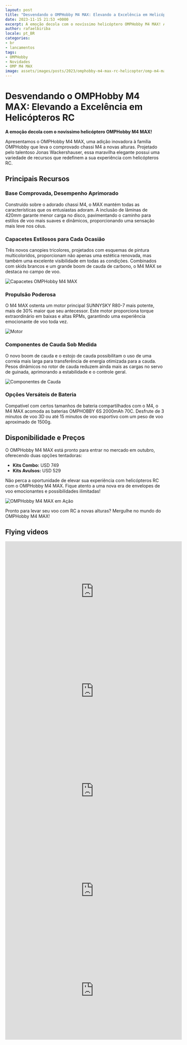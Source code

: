 ```yaml
---
layout: post
title: "Desvendando o OMPHobby M4 MAX: Elevando a Excelência em Helicópteros RC"
date: 2023-11-15 21:53 +0000
excerpt: A emoção decola com o novíssimo helicóptero OMPHobby M4 MAX! Apresentamos uma adição inovadora à família OMPHobby que leva o comprovado chassi M4 a novas alturas. Projetado pelo talentoso Jonas Wackershauser, essa maravilha elegante possui uma variedade de recursos que redefinem a sua experiência com helicópteros RC.
author: rafaelbiriba
locale: pt_BR
categories:
- br
- lancamentos
tags:
- OMPHobby
- Novidades
- OMP M4 MAX
image: assets/images/posts/2023/omphobby-m4-max-rc-helicopter/omp-m4-max.jpg
---
```


# Desvendando o OMPHobby M4 MAX: Elevando a Excelência em Helicópteros RC

**A emoção decola com o novíssimo helicóptero OMPHobby M4 MAX!**

Apresentamos o OMPHobby M4 MAX, uma adição inovadora à família OMPHobby que leva o comprovado chassi M4 a novas alturas. Projetado pelo talentoso Jonas Wackershauser, essa maravilha elegante possui uma variedade de recursos que redefinem a sua experiência com helicópteros RC.

## Principais Recursos

### **Base Comprovada, Desempenho Aprimorado**
Construído sobre o adorado chassi M4, o MAX mantém todas as características que os entusiastas adoram. A inclusão de lâminas de 420mm garante menor carga no disco, pavimentando o caminho para estilos de voo mais suaves e dinâmicos, proporcionando uma sensação mais leve nos céus.

### **Capacetes Estilosos para Cada Ocasião**
Três novos canopies tricolores, projetados com esquemas de pintura multicoloridos, proporcionam não apenas uma estética renovada, mas também uma excelente visibilidade em todas as condições. Combinados com skids brancos e um grande boom de cauda de carbono, o M4 MAX se destaca no campo de voo.

![Capacetes OMPHobby M4 MAX](/assets/images/posts/2023/omphobby-m4-max-rc-helicopter/omp-m4-max-canopies.jpg)

### **Propulsão Poderosa**
O M4 MAX ostenta um motor principal SUNNYSKY R80-7 mais potente, mais de 30% maior que seu antecessor. Este motor proporciona torque extraordinário em baixas e altas RPMs, garantindo uma experiência emocionante de voo toda vez.

![Motor](/assets/images/posts/2023/omphobby-m4-max-rc-helicopter/omp-m4-max-motor.jpg)

### **Componentes de Cauda Sob Medida**
O novo boom de cauda e o estojo de cauda possibilitam o uso de uma correia mais larga para transferência de energia otimizada para a cauda. Pesos dinâmicos no rotor de cauda reduzem ainda mais as cargas no servo de guinada, aprimorando a estabilidade e o controle geral.

![Componentes de Cauda](/assets/images/posts/2023/omphobby-m4-max-rc-helicopter/omp-m4-max-tail.jpg)

### **Opções Versáteis de Bateria**
Compatível com certos tamanhos de bateria compartilhados com o M4, o M4 MAX acomoda as baterias OMPHOBBY 6S 2000mAh 70C. Desfrute de 3 minutos de voo 3D ou até 15 minutos de voo esportivo com um peso de voo aproximado de 1500g.

## Disponibilidade e Preços

O OMPHobby M4 MAX está pronto para entrar no mercado em outubro, oferecendo duas opções tentadoras:

- **Kits Combo:** USD 749
- **Kits Avulsos:** USD 529

Não perca a oportunidade de elevar sua experiência com helicópteros RC com o OMPHobby M4 MAX. Fique atento a uma nova era de envelopes de voo emocionantes e possibilidades ilimitadas!

![OMPHobby M4 MAX em Ação](/assets/images/posts/2023/omphobby-m4-max-rc-helicopter/omp-m4-max-action.jpg)

Pronto para levar seu voo com RC a novas alturas? Mergulhe no mundo do OMPHobby M4 MAX!

## Flying videos

<iframe width="560" height="315" src="https://www.youtube.com/embed/xdbiFEcfz2I?si=3bAgV8Uim-b5K0q5" title="YouTube video player" frameborder="0" allow="accelerometer; autoplay; clipboard-write; encrypted-media; gyroscope; picture-in-picture; web-share" allowfullscreen></iframe>

<iframe width="560" height="315" src="https://www.youtube.com/embed/YfLty-eWNY4?si=J4iht-WvBdZS8hFu" title="YouTube video player" frameborder="0" allow="accelerometer; autoplay; clipboard-write; encrypted-media; gyroscope; picture-in-picture; web-share" allowfullscreen></iframe>

<iframe width="560" height="315" src="https://www.youtube.com/embed/No8POSZQjlI?si=S8eSAUhslzptUGJq" title="YouTube video player" frameborder="0" allow="accelerometer; autoplay; clipboard-write; encrypted-media; gyroscope; picture-in-picture; web-share" allowfullscreen></iframe>

<iframe width="560" height="315" src="https://www.youtube.com/embed/fslKjEnAkMM?si=GwGEmOMJHnvhwfdY" title="YouTube video player" frameborder="0" allow="accelerometer; autoplay; clipboard-write; encrypted-media; gyroscope; picture-in-picture; web-share" allowfullscreen></iframe>

<iframe width="560" height="315" src="https://www.youtube.com/embed/tXcySOabV0E?si=eYka38Bz1lBcWJYn" title="YouTube video player" frameborder="0" allow="accelerometer; autoplay; clipboard-write; encrypted-media; gyroscope; picture-in-picture; web-share" allowfullscreen></iframe>